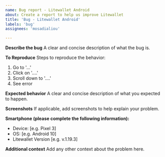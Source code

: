 ```yaml
---
name: Bug report - Litewallet Android 
about: Create a report to help us improve Litewallet
title: 'Bug - Litewallet Android'
labels: 'bug'
assignees: 'mosadialiou'

---
```


**Describe the bug**
A clear and concise description of what the bug is.

**To Reproduce**
Steps to reproduce the behavior:
1. Go to '...'
2. Click on '....'
3. Scroll down to '....'
4. See error

**Expected behavior**
A clear and concise description of what you expected to happen.

**Screenshots**
If applicable, add screenshots to help explain your problem. 

**Smartphone (please complete the following information):**
 - Device: [e.g. Pixel 3]
 - OS: [e.g. Android 10]
 - Litewallet Version [e.g. v.1.19.3]
 
**Additional context**
Add any other context about the problem here.
